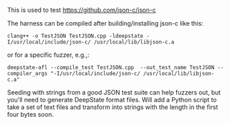 This is used to test https://github.com/json-c/json-c

The harness can be compiled after building/installing json-c like this:

```
clang++ -o TestJSON TestJSON.cpp -ldeepstate -I/usr/local/include/json-c/ /usr/local/lib/libjson-c.a
```

or for a specific fuzzer, e.g.,:

```
deepstate-afl --compile_test TestJSON.cpp  --out_test_name TestJSON --compiler_args "-I/usr/local/include/json-c/ /usr/local/lib/libjson-c.a"
```

Seeding with strings from a good JSON test suite can help fuzzers out, but you'll need to generate DeepState format files.  Will add a Python script to take a set of text files and transform into strings with the length in the first four bytes soon.